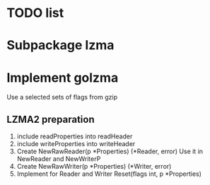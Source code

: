 # TODO list

# Subpackage lzma

# Implement golzma

Use a selected sets of flags from gzip

## LZMA2 preparation

1. include readProperties into readHeader
2. include writeProperties into writeHeader
3. Create
    NewRawReader(p *Properties) (*Reader, error)
   Use it in NewReader and NewWriterP
4. Create
    NewRawWriter(p *Properties) (*Writer, error)
5. Implement for Reader and Writer
    Reset(flags int, p *Properties)
